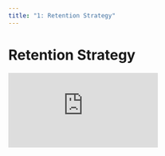 ```yaml
---
title: "1: Retention Strategy"
---
```


# Retention Strategy

<div class='embed-container'><iframe src='https://player.vimeo.com/video/322721854' frameborder='0' webkitAllowFullScreen mozallowfullscreen allowFullScreen></iframe></div>